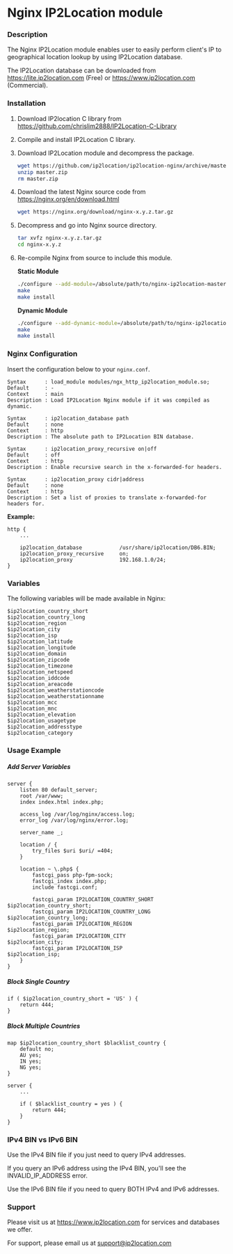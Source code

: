 # Nginx IP2Location module



### Description

The Nginx IP2Location module enables user to easily perform client's IP to geographical location lookup by using IP2Location database.

The IP2Location database can be downloaded from https://lite.ip2location.com (Free) or https://www.ip2location.com (Commercial).



### Installation

1. Download IP2location C library from https://github.com/chrislim2888/IP2Location-C-Library

2. Compile and install IP2Location C library.

3. Download IP2Location module and decompress the package.

   ```bash
   wget https://github.com/ip2location/ip2location-nginx/archive/master.zip
   unzip master.zip
   rm master.zip
   ```

   

4. Download the latest Nginx source code from https://nginx.org/en/download.html

   ```bash
   wget https://nginx.org/download/nginx-x.y.z.tar.gz
   ```

   

5. Decompress and go into Nginx source directory.

   ```bash
   tar xvfz nginx-x.y.z.tar.gz
   cd nginx-x.y.z
   ```

   

6. Re-compile Nginx from source to include this module.

   **Static Module**

   ```bash
   ./configure --add-module=/absolute/path/to/nginx-ip2location-master
   make
   make install
   ```

   **Dynamic Module**

   ```bash
   ./configure --add-dynamic-module=/absolute/path/to/nginx-ip2location-master
   make
   make install
   ```



### Nginx Configuration

Insert the configuration below to your `nginx.conf`.

```
Syntax      : load_module modules/ngx_http_ip2location_module.so;
Default     : -
Context     : main
Description : Load IP2Location Nginx module if it was compiled as dynamic.
```

```
Syntax      : ip2location_database path
Default     : none
Context     : http
Description : The absolute path to IP2Location BIN database.
```

```
Syntax      : ip2location_proxy_recursive on|off
Default     : off
Context     : http
Description : Enable recursive search in the x-forwarded-for headers.
```

```
Syntax      : ip2location_proxy cidr|address
Default     : none
Context     : http
Description : Set a list of proxies to translate x-forwarded-for headers for.
```



**Example:**

```nginx
http {
	...
	
	ip2location_database			/usr/share/ip2location/DB6.BIN;
	ip2location_proxy_recursive		on;
	ip2location_proxy				192.168.1.0/24;
}
```



### Variables

The following variables will be made available in Nginx:

```nginx
$ip2location_country_short
$ip2location_country_long
$ip2location_region
$ip2location_city
$ip2location_isp
$ip2location_latitude
$ip2location_longitude
$ip2location_domain
$ip2location_zipcode
$ip2location_timezone
$ip2location_netspeed
$ip2location_iddcode
$ip2location_areacode
$ip2location_weatherstationcode
$ip2location_weatherstationname
$ip2location_mcc
$ip2location_mnc
$ip2location_elevation
$ip2location_usagetype
$ip2location_addresstype
$ip2location_category
```



### Usage Example

##### Add Server Variables

```nginx
server {
	listen 80 default_server;
	root /var/www;
	index index.html index.php;

    access_log /var/log/nginx/access.log;
    error_log /var/log/nginx/error.log;

	server_name _;

	location / {
		try_files $uri $uri/ =404;
	}

	location ~ \.php$ {
		fastcgi_pass php-fpm-sock;
		fastcgi_index index.php;
		include fastcgi.conf;

		fastcgi_param IP2LOCATION_COUNTRY_SHORT       $ip2location_country_short;
		fastcgi_param IP2LOCATION_COUNTRY_LONG        $ip2location_country_long;
        fastcgi_param IP2LOCATION_REGION              $ip2location_region;
        fastcgi_param IP2LOCATION_CITY                $ip2location_city;
        fastcgi_param IP2LOCATION_ISP                 $ip2location_isp;
	}
}
```



##### Block Single Country

```nginx
if ( $ip2location_country_short = 'US' ) {
    return 444;
}
```



##### Block Multiple Countries

```nginx
map $ip2location_country_short $blacklist_country {
	default no;
	AU yes;
	IN yes;
	NG yes;
}

server {
    ...
        
	if ( $blacklist_country = yes ) {
		return 444;
	}
}
```



### IPv4 BIN vs IPv6 BIN

Use the IPv4 BIN file if you just need to query IPv4 addresses.

If you query an IPv6 address using the IPv4 BIN, you'll see the INVALID_IP_ADDRESS error.

Use the IPv6 BIN file if you need to query BOTH IPv4 and IPv6 addresses.



### Support
Please visit us at https://www.ip2location.com for services and databases we offer.

For support, please email us at support@ip2location.com

